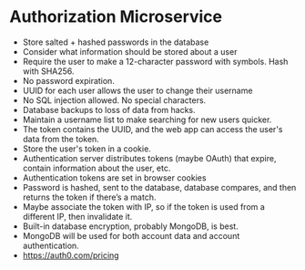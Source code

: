 # Authorization Microservice

- Store salted + hashed passwords in the database
- Consider what information should be stored about a user
- Require the user to make a 12-character password with symbols. Hash with SHA256.
- No password expiration.
- UUID for each user allows the user to change their username
- No SQL injection allowed. No special characters.
- Database backups to loss of data from hacks.
- Maintain a username list to make searching for new users quicker.
- The token contains the UUID, and the web app can access the user's data from the token.
- Store the user's token in a cookie.
- Authentication server distributes tokens (maybe OAuth) that expire, contain information about the user, etc.
- Authentication tokens are set in browser cookies
- Password is hashed, sent to the database, database compares, and then returns the token if there’s a match.
- Maybe associate the token with IP, so if the token is used from a different IP, then invalidate it.
- Built-in database encryption, probably MongoDB, is best.
- MongoDB will be used for both account data and account authentication.
- https://auth0.com/pricing 
